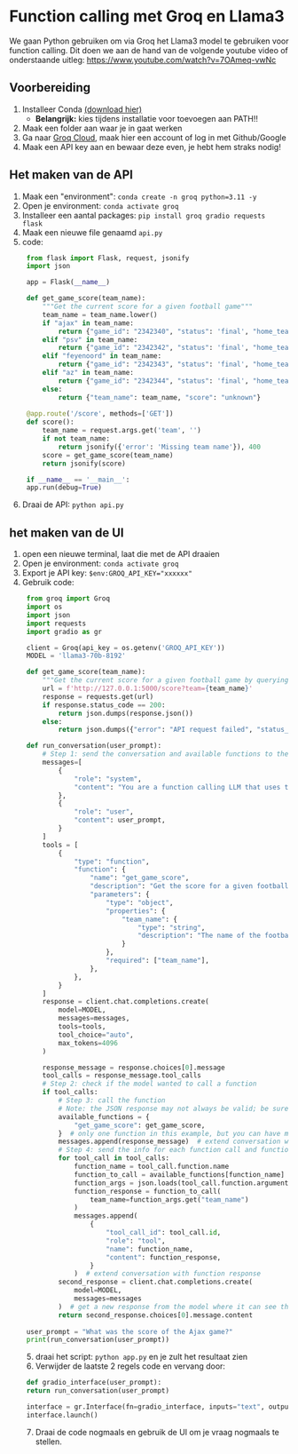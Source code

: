 # Function calling met Groq en Llama3
We gaan Python gebruiken om via Groq het Llama3 model te gebruiken voor function calling. Dit doen we aan de hand van de volgende youtube video of onderstaande uitleg:
https://www.youtube.com/watch?v=7OAmeq-vwNc

## Voorbereiding
1. Installeer Conda [(download hier)](https://docs.anaconda.com/free/miniconda/)
   * **Belangrijk:** kies tijdens installatie voor toevoegen aan PATH!!
2. Maak een folder aan waar je in gaat werken
3. Ga naar [Groq Cloud](https://console.groq.com/login), maak hier een account of log in met Github/Google
4. Maak een API key aan en bewaar deze even, je hebt hem straks nodig!

## Het maken van de API
1. Maak een "environment": `conda create -n groq python=3.11 -y`
2. Open je environment: `conda activate groq`
3. Installeer een aantal packages: `pip install groq gradio requests flask`
4. Maak een nieuwe file genaamd `api.py`
5. code:
   ```python
    from flask import Flask, request, jsonify
    import json

    app = Flask(__name__)

    def get_game_score(team_name):
        """Get the current score for a given football game"""
        team_name = team_name.lower()
        if "ajax" in team_name:
            return {"game_id": "2342340", "status": 'final', "home_team": "Ajax", "home_team_score": 3, "away_team": "PSV", "away_team_score": 1}
        elif "psv" in team_name:
            return {"game_id": "2342342", "status": 'final', "home_team": "PSV", "home_team_score": 2, "away_team": "Feyenoord", "away_team_score": 2}
        elif "feyenoord" in team_name:
            return {"game_id": "2342343", "status": 'final', "home_team": "Feyenoord", "home_team_score": 1, "away_team": "Ajax", "away_team_score": 0}
        elif "az" in team_name:
            return {"game_id": "2342344", "status": 'final', "home_team": "AZ", "home_team_score": 2, "away_team": "PSV", "away_team_score": 1}
        else:
            return {"team_name": team_name, "score": "unknown"}
        
    @app.route('/score', methods=['GET'])
    def score():
        team_name = request.args.get('team', '')
        if not team_name:
            return jsonify({'error': 'Missing team name'}), 400
        score = get_game_score(team_name)
        return jsonify(score)

    if __name__ == '__main__':
    app.run(debug=True)
   ```
6. Draai de API: `python api.py`

## het maken van de UI
1. open een nieuwe terminal, laat die met de API draaien
2. Open je environment: `conda activate groq`
3. Export je API key: `$env:GROQ_API_KEY="xxxxxx"`
4. Gebruik code:
   ```python
    from groq import Groq
    import os
    import json
    import requests
    import gradio as gr

    client = Groq(api_key = os.getenv('GROQ_API_KEY'))
    MODEL = 'llama3-70b-8192'

    def get_game_score(team_name):
        """Get the current score for a given football game by querying the Flask API."""
        url = f'http://127.0.0.1:5000/score?team={team_name}'
        response = requests.get(url)
        if response.status_code == 200:
            return json.dumps(response.json())
        else:
            return json.dumps({"error": "API request failed", "status_code": response.status_code})

    def run_conversation(user_prompt):
        # Step 1: send the conversation and available functions to the model
        messages=[
            {
                "role": "system",
                "content": "You are a function calling LLM that uses the data extracted from the get_game_score function to answer questions around football game scores. Include the team and their opponent in your response."
            },
            {
                "role": "user",
                "content": user_prompt,
            }
        ]
        tools = [
            {
                "type": "function",
                "function": {
                    "name": "get_game_score",
                    "description": "Get the score for a given football game",
                    "parameters": {
                        "type": "object",
                        "properties": {
                            "team_name": {
                                "type": "string",
                                "description": "The name of the football team (e.g. 'Ajax')",
                            }
                        },
                        "required": ["team_name"],
                    },
                },
            }
        ]
        response = client.chat.completions.create(
            model=MODEL,
            messages=messages,
            tools=tools,
            tool_choice="auto",  
            max_tokens=4096
        )

        response_message = response.choices[0].message
        tool_calls = response_message.tool_calls
        # Step 2: check if the model wanted to call a function
        if tool_calls:
            # Step 3: call the function
            # Note: the JSON response may not always be valid; be sure to handle errors
            available_functions = {
                "get_game_score": get_game_score,
            }  # only one function in this example, but you can have multiple
            messages.append(response_message)  # extend conversation with assistant's reply
            # Step 4: send the info for each function call and function response to the model
            for tool_call in tool_calls:
                function_name = tool_call.function.name
                function_to_call = available_functions[function_name]
                function_args = json.loads(tool_call.function.arguments)
                function_response = function_to_call(
                    team_name=function_args.get("team_name")
                )
                messages.append(
                    {
                        "tool_call_id": tool_call.id,
                        "role": "tool",
                        "name": function_name,
                        "content": function_response,
                    }
                )  # extend conversation with function response
            second_response = client.chat.completions.create(
                model=MODEL,
                messages=messages
            )  # get a new response from the model where it can see the function response
            return second_response.choices[0].message.content
        
    user_prompt = "What was the score of the Ajax game?"
    print(run_conversation(user_prompt))
   ```
   5. draai het script: `python app.py` en je zult het resultaat zien
   6. Verwijder de laatste 2 regels code en vervang door:
   ```python
    def gradio_interface(user_prompt):
    return run_conversation(user_prompt)

    interface = gr.Interface(fn=gradio_interface, inputs="text", outputs="text")
    interface.launch()
   ```
   7. Draai de code nogmaals en gebruik de UI om je vraag nogmaals te stellen.
